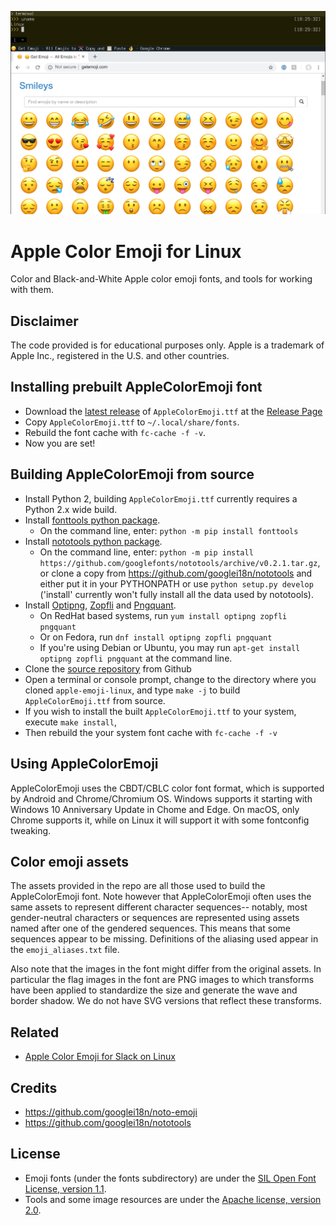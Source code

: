 ![AppleColorEmojiLinux](images/screenshot.png)
# Apple Color Emoji for Linux
Color and Black-and-White Apple color emoji fonts, and tools for working with them.

## Disclaimer

The code provided is for educational purposes only. Apple is a trademark of Apple Inc., registered in the U.S. and other countries.

## Installing prebuilt AppleColorEmoji font

- Download the [latest release](https://github.com/samuelngs/apple-emoji-linux/releases/download/latest/AppleColorEmoji.ttf) of `AppleColorEmoji.ttf` at the [Release Page](https://github.com/samuelngs/apple-emoji-linux/releases)
- Copy `AppleColorEmoji.ttf` to `~/.local/share/fonts`.
- Rebuild the font cache with `fc-cache -f -v`.
- Now you are set!

## Building AppleColorEmoji from source

- Install Python 2, building `AppleColorEmoji.ttf` currently requires a Python 2.x wide build.
- Install [fonttools python package](https://github.com/fonttools/fonttools).
  - On the command line, enter: `python -m pip install fonttools`
- Install [nototools python package](https://github.com/googlei18n/nototools).
  - On the command line, enter: `python -m pip install https://github.com/googlefonts/nototools/archive/v0.2.1.tar.gz`, or
    clone a copy from https://github.com/googlei18n/nototools and either put it in your PYTHONPATH or use `python setup.py
    develop` ('install' currently won't fully install all the data used by nototools).
- Install [Optipng](http://optipng.sourceforge.net/), [Zopfli](https://github.com/google/zopfli) and [Pngquant](https://pngquant.org/).
  - On RedHat based systems, run `yum install optipng zopfli pngquant`
  - Or on Fedora, run `dnf install optipng zopfli pngquant`
  - If you're using Debian or Ubuntu, you may run `apt-get install optipng zopfli pngquant` at the command line.
- Clone the [source repository](https://github.com/samuelngs/apple-emoji-linux) from Github
- Open a terminal or console prompt, change to the directory where you cloned `apple-emoji-linux`, and type `make -j` to build `AppleColorEmoji.ttf` from source.
- If you wish to install the built `AppleColorEmoji.ttf` to your system, execute `make install`,
- Then rebuild the your system font cache with `fc-cache -f -v`

## Using AppleColorEmoji

AppleColorEmoji uses the CBDT/CBLC color font format, which is supported by Android
and Chrome/Chromium OS.  Windows supports it starting with Windows 10 Anniversary
Update in Chome and Edge.  On macOS, only Chrome supports it, while on Linux it will
support it with some fontconfig tweaking.

## Color emoji assets

The assets provided in the repo are all those used to build the AppleColorEmoji
font.  Note however that AppleColorEmoji often uses the same assets to represent
different character sequences-- notably, most gender-neutral characters or
sequences are represented using assets named after one of the gendered
sequences.  This means that some sequences appear to be missing.  Definitions of
the aliasing used appear in the `emoji_aliases.txt` file.

Also note that the images in the font might differ from the original assets.  In
particular the flag images in the font are PNG images to which transforms have
been applied to standardize the size and generate the wave and border shadow.  We
do not have SVG versions that reflect these transforms.

## Related
- [Apple Color Emoji for Slack on Linux](https://github.com/samuelngs/slack-apple-emoji-linux)

## Credits

- https://github.com/googlei18n/noto-emoji
- https://github.com/googlei18n/nototools

## License

- Emoji fonts (under the fonts subdirectory) are under the [SIL Open Font License, version 1.1](fonts/LICENSE).
- Tools and some image resources are under the [Apache license, version 2.0](./LICENSE).
